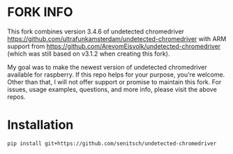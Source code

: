 # FORK INFO #
This fork combines version 3.4.6 of undetected chromedriver
https://github.com/ultrafunkamsterdam/undetected-chromedriver
with ARM support from
https://github.com/ArevomEisvolk/undetected-chromedriver
(which was still based on v3.1.2 when creating this fork).

My goal was to make the newest version of undetected chromedriver available for raspberry.
If this repo helps for your purpose, you're welcome.
Other than that, I will not offer support or promise to maintain this fork.
For issues, usage examples, questions, and more info, please visit the above repos.

# Installation

```
pip install git+https://github.com/senitsch/undetected-chromedriver
```
